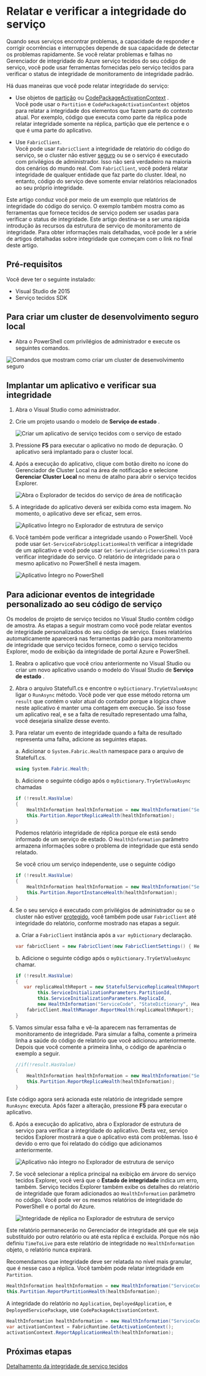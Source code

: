 <properties
   pageTitle="Relatar e verificar integridade com estrutura de serviço do Azure | Microsoft Azure"
   description="Saiba como enviar relatórios de integridade de seu código de serviço e como verificar a integridade do serviço, usando as ferramentas de monitoramento de integridade que fornece tecidos de serviço do Azure."
   services="service-fabric"
   documentationCenter=".net"
   authors="toddabel"
   manager="mfussell"
   editor=""/>

<tags
   ms.service="service-fabric"
   ms.devlang="dotnet"
   ms.topic="article"
   ms.tgt_pltfrm="NA"
   ms.workload="NA"
   ms.date="09/06/2016"
   ms.author="toddabel"/>

# <a name="report-and-check-service-health"></a>Relatar e verificar a integridade do serviço
Quando seus serviços encontrar problemas, a capacidade de responder e corrigir ocorrências e interrupções depende de sua capacidade de detectar os problemas rapidamente. Se você relatar problemas e falhas no Gerenciador de integridade do Azure serviço tecidos do seu código de serviço, você pode usar ferramentas fornecidas pelo serviço tecidos para verificar o status de integridade de monitoramento de integridade padrão.

Há duas maneiras que você pode relatar integridade do serviço:

- Use objetos de [partição](https://msdn.microsoft.com/library/system.fabric.istatefulservicepartition.aspx) ou [CodePackageActivationContext](https://msdn.microsoft.com/library/system.fabric.codepackageactivationcontext.aspx) .  
Você pode usar o `Partition` e `CodePackageActivationContext` objetos para relatar a integridade dos elementos que fazem parte do contexto atual. Por exemplo, código que executa como parte da réplica pode relatar integridade somente na réplica, partição que ele pertence e o que é uma parte do aplicativo.

- Use `FabricClient`.   
Você pode usar `FabricClient` a integridade de relatório do código do serviço, se o cluster não estiver [seguro](service-fabric-cluster-security.md) ou se o serviço é executado com privilégios de administrador. Isso não será verdadeiro na maioria dos cenários do mundo real. Com `FabricClient`, você poderá relatar integridade de qualquer entidade que faz parte do cluster. Ideal, no entanto, código do serviço deve somente enviar relatórios relacionados ao seu próprio integridade.

Este artigo conduz você por meio de um exemplo que relatórios de integridade do código do serviço. O exemplo também mostra como as ferramentas que fornece tecidos de serviço podem ser usadas para verificar o status de integridade. Este artigo destina-se a ser uma rápida introdução às recursos da estrutura de serviço de monitoramento de integridade. Para obter informações mais detalhadas, você pode ler a série de artigos detalhadas sobre integridade que começam com o link no final deste artigo.

## <a name="prerequisites"></a>Pré-requisitos
Você deve ter o seguinte instalado:

   * Visual Studio de 2015
   * Serviço tecidos SDK

## <a name="to-create-a-local-secure-dev-cluster"></a>Para criar um cluster de desenvolvimento seguro local
- Abra o PowerShell com privilégios de administrador e execute os seguintes comandos.

![Comandos que mostram como criar um cluster de desenvolvimento seguro](./media/service-fabric-diagnostics-how-to-report-and-check-service-health/create-secure-dev-cluster.png)

## <a name="to-deploy-an-application-and-check-its-health"></a>Implantar um aplicativo e verificar sua integridade

1. Abra o Visual Studio como administrador.

2. Crie um projeto usando o modelo de **Serviço de estado** .

    ![Criar um aplicativo de serviço tecidos com o serviço de estado](./media/service-fabric-diagnostics-how-to-report-and-check-service-health/create-stateful-service-application-dialog.png)

3. Pressione **F5** para executar o aplicativo no modo de depuração. O aplicativo será implantado para o cluster local.

4. Após a execução do aplicativo, clique com botão direito no ícone do Gerenciador de Cluster Local na área de notificação e selecione **Gerenciar Cluster Local** no menu de atalho para abrir o serviço tecidos Explorer.

    ![Abra o Explorador de tecidos do serviço de área de notificação](./media/service-fabric-diagnostics-how-to-report-and-check-service-health/LaunchSFX.png)

5. A integridade do aplicativo deverá ser exibida como esta imagem. No momento, o aplicativo deve ser eficaz, sem erros.

    ![Aplicativo Íntegro no Explorador de estrutura de serviço](./media/service-fabric-diagnostics-how-to-report-and-check-service-health/sfx-healthy-app.png)

6. Você também pode verificar a integridade usando o PowerShell. Você pode usar ```Get-ServiceFabricApplicationHealth``` verificar a integridade de um aplicativo e você pode usar ```Get-ServiceFabricServiceHealth``` para verificar integridade do serviço. O relatório de integridade para o mesmo aplicativo no PowerShell é nesta imagem.

    ![Aplicativo Íntegro no PowerShell](./media/service-fabric-diagnostics-how-to-report-and-check-service-health/ps-healthy-app-report.png)

## <a name="to-add-custom-health-events-to-your-service-code"></a>Para adicionar eventos de integridade personalizado ao seu código de serviço
Os modelos de projeto de serviço tecidos no Visual Studio contêm código de amostra. As etapas a seguir mostram como você pode relatar eventos de integridade personalizados do seu código de serviço. Esses relatórios automaticamente aparecerá nas ferramentas padrão para monitoramento de integridade que serviço tecidos fornece, como o serviço tecidos Explorer, modo de exibição da integridade de portal Azure e PowerShell.

1. Reabra o aplicativo que você criou anteriormente no Visual Studio ou criar um novo aplicativo usando o modelo do Visual Studio de **Serviço de estado** .

2. Abra o arquivo Stateful1.cs e encontre o `myDictionary.TryGetValueAsync` ligar o `RunAsync` método. Você pode ver que esse método retorna um `result` que contém o valor atual do contador porque a lógica chave neste aplicativo é manter uma contagem em execução. Se isso fosse um aplicativo real, e se a falta de resultado representado uma falha, você desejaria sinalize desse evento.

3. Para relatar um evento de integridade quando a falta de resultado representa uma falha, adicione as seguintes etapas.

    a. Adicionar o `System.Fabric.Health` namespace para o arquivo de Stateful1.cs.

    ```csharp
    using System.Fabric.Health;
    ```

    b. Adicione o seguinte código após o `myDictionary.TryGetValueAsync` chamadas

    ```csharp
    if (!result.HasValue)
    {
        HealthInformation healthInformation = new HealthInformation("ServiceCode", "StateDictionary", HealthState.Error);
        this.Partition.ReportReplicaHealth(healthInformation);
    }
    ```
    Podemos relatório integridade de réplica porque ele está sendo informado de um serviço de estado. O `HealthInformation` parâmetro armazena informações sobre o problema de integridade que está sendo relatado.

    Se você criou um serviço independente, use o seguinte código

    ```csharp
    if (!result.HasValue)
    {
        HealthInformation healthInformation = new HealthInformation("ServiceCode", "StateDictionary", HealthState.Error);
        this.Partition.ReportInstanceHealth(healthInformation);
    }
    ```

4. Se o seu serviço é executado com privilégios de administrador ou se o cluster não estiver [protegido](service-fabric-cluster-security.md), você também pode usar `FabricClient` até integridade do relatório, conforme mostrado nas etapas a seguir.  

    a. Criar a `FabricClient` instância após a `var myDictionary` declaração.

    ```csharp
    var fabricClient = new FabricClient(new FabricClientSettings() { HealthReportSendInterval = TimeSpan.FromSeconds(0) });
    ```

    b. Adicione o seguinte código após o `myDictionary.TryGetValueAsync` chamar.

    ```csharp
    if (!result.HasValue)
    {
       var replicaHealthReport = new StatefulServiceReplicaHealthReport(
            this.ServiceInitializationParameters.PartitionId,
            this.ServiceInitializationParameters.ReplicaId,
            new HealthInformation("ServiceCode", "StateDictionary", HealthState.Error));
        fabricClient.HealthManager.ReportHealth(replicaHealthReport);
    }
    ```

5. Vamos simular essa falha e vê-la aparecem nas ferramentas de monitoramento de integridade. Para simular a falha, comente a primeira linha a saúde do código de relatório que você adicionou anteriormente. Depois que você comente a primeira linha, o código de aparência o exemplo a seguir.

    ```csharp
    //if(!result.HasValue)
    {
        HealthInformation healthInformation = new HealthInformation("ServiceCode", "StateDictionary", HealthState.Error);
        this.Partition.ReportReplicaHealth(healthInformation);
    }
    ```
 Este código agora será acionada este relatório de integridade sempre `RunAsync` executa. Após fazer a alteração, pressione **F5** para executar o aplicativo.

6. Após a execução do aplicativo, abra o Explorador de estrutura de serviço para verificar a integridade do aplicativo. Desta vez, serviço tecidos Explorer mostrará a que o aplicativo está com problemas. Isso é devido o erro que foi relatado do código que adicionamos anteriormente.

    ![Aplicativo não íntegro no Explorador de estrutura de serviço](./media/service-fabric-diagnostics-how-to-report-and-check-service-health/sfx-unhealthy-app.png)

7. Se você selecionar a réplica principal na exibição em árvore do serviço tecidos Explorer, você verá que o **Estado de integridade** indica um erro, também. Serviço tecidos Explorer também exibe os detalhes do relatório de integridade que foram adicionados ao `HealthInformation` parâmetro no código. Você pode ver os mesmos relatórios de integridade do PowerShell e o portal do Azure.

    ![Integridade de réplica no Explorador de estrutura de serviço](./media/service-fabric-diagnostics-how-to-report-and-check-service-health/replica-health-error-report-sfx.png)

Este relatório permanecerão no Gerenciador de integridade até que ele seja substituído por outro relatório ou até esta réplica é excluída. Porque nós não definiu `TimeToLive` para este relatório de integridade no `HealthInformation` objeto, o relatório nunca expirará.

Recomendamos que integridade deve ser relatada no nível mais granular, que é nesse caso a réplica. Você também pode relatar integridade em `Partition`.

```csharp
HealthInformation healthInformation = new HealthInformation("ServiceCode", "StateDictionary", HealthState.Error);
this.Partition.ReportPartitionHealth(healthInformation);
```

A integridade do relatório no `Application`, `DeployedApplication`, e `DeployedServicePackage`, use `CodePackageActivationContext`.

```csharp
HealthInformation healthInformation = new HealthInformation("ServiceCode", "StateDictionary", HealthState.Error);
var activationContext = FabricRuntime.GetActivationContext();
activationContext.ReportApplicationHealth(healthInformation);
```

## <a name="next-steps"></a>Próximas etapas
[Detalhamento da integridade de serviço tecidos](service-fabric-health-introduction.md)
